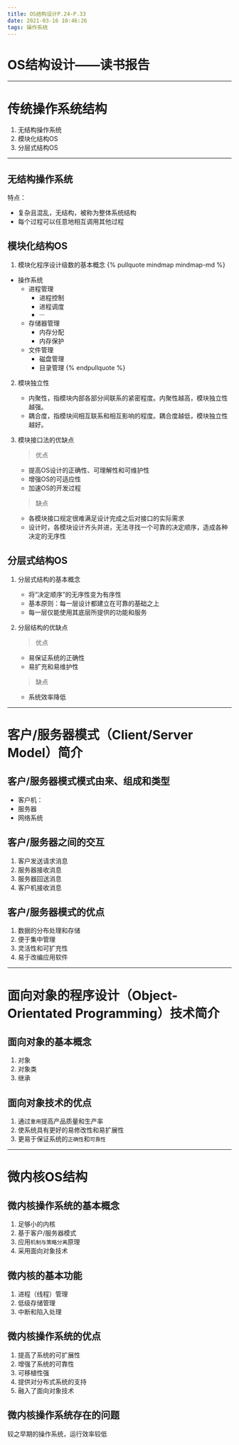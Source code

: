 ```yaml
---
title: OS结构设计P.24-P.33
date: 2021-03-16 10:46:26
tags: 操作系统
---
```


# OS结构设计——读书报告

---

# 传统操作系统结构

1. 无结构操作系统
2. 模块化结构OS
3. 分层式结构OS

<!-- more -->
---

## 无结构操作系统

特点：
- 复杂且混乱，无结构，被称为整体系统结构
- 每个过程可以任意地相互调用其他过程



## 模块化结构OS

1. 模块化程序设计级数的基本概念
{% pullquote mindmap mindmap-md %}
- 操作系统
  - 进程管理
    - 进程控制
    - 进程调度
    - ···
  - 存储器管理
    - 内存分配
    - 内存保护
  - 文件管理
    - 磁盘管理
    - 目录管理
{% endpullquote %}

2. 模块独立性
   - 内聚性，指模块内部各部分间联系的紧密程度。内聚性越高，模块独立性越强。
   - 耦合度，指模块间相互联系和相互影响的程度。耦合度越低，模块独立性越好。

3. 模块接口法的优缺点
   
    >优点
   - 提高OS设计的正确性、可理解性和可维护性
   - 增强OS的可适应性
   - 加速OS的开发过程

    >缺点
   - 各模块接口规定很难满足设计完成之后对接口的实际需求
   - 设计时，各模块设计齐头并进，无法寻找一个可靠的决定顺序，造成各种决定的无序性



## 分层式结构OS

1. 分层式结构的基本概念
   - 将“决定顺序”的无序性变为有序性
   - 基本原则：每一层设计都建立在可靠的基础之上
   - 每一层仅能使用其底层所提供的功能和服务

2. 分层结构的优缺点
  
    >优点
   - 易保证系统的正确性
   - 易扩充和易维护性

    >缺点
   - 系统效率降低

---
   
# 客户/服务器模式（Client/Server Model）简介

## 客户/服务器模式模式由来、组成和类型


   - 客户机：
   - 服务器
   - 网络系统

## 客户/服务器之间的交互

1. 客户发送请求消息
2. 服务器接收消息
3. 服务器回送消息
4. 客户机接收消息
   

## 客户/服务器模式的优点

1. 数据的分布处理和存储
2. 便于集中管理
3. 灵活性和可扩充性
4. 易于改编应用软件

---

# 面向对象的程序设计（Object-Orientated Programming）技术简介

## 面向对象的基本概念

1. 对象
2. 对象类
3. 继承

## 面向对象技术的优点

1. 通过```重用```提高产品质量和生产率
2. 使系统具有更好的易修改性和易扩展性
3. 更易于保证系统的```正确性```和```可靠性```

---
# 微内核OS结构

## 微内核操作系统的基本概念

1. 足够小的内核
2. 基于客户/服务器模式
3. 应用```机制与策略分离```原理
4. 采用面向对象技术

## 微内核的基本功能

1. 进程（线程）管理
2. 低级存储管理
3. 中断和陷入处理

## 微内核操作系统的优点

1. 提高了系统的可扩展性
2. 增强了系统的可靠性
3. 可移植性强
4. 提供对分布式系统的支持
5. 融入了面向对象技术

## 微内核操作系统存在的问题

较之早期的操作系统，运行效率较低